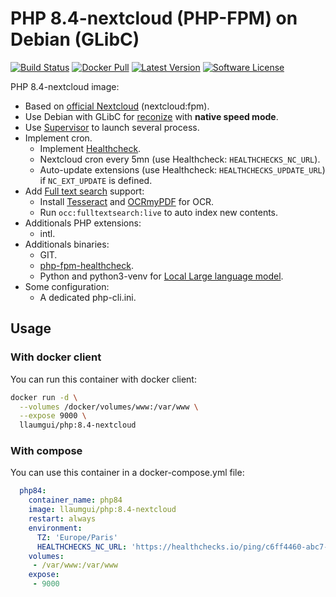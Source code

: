 # PHP 8.4-nextcloud (PHP-FPM) on Debian (GLibC)

[![Build Status][ico-ghactions]][link-ghactions]
[![Docker Pull][ico-docker]][link-docker]
[![Latest Version][ico-version]][link-docker]
[![Software License][ico-license]](LICENSE)

PHP 8.4-nextcloud image:

* Based on [official Nextcloud](https://github.com/nextcloud/docker/blob/09fecda4067434c11f955cdd3000ed950fe48d04/27/fpm/Dockerfile) (nextcloud:fpm).
* Use Debian with GLibC for [reconize](https://github.com/nextcloud/recognize) with **native speed mode**.
* Use [Supervisor](http://supervisord.org/) to launch several process.
* Implement cron.
  * Implement [Healthcheck](https://healthchecks.io/).
  * Nextcloud cron every 5mn (use Healthcheck: `HEALTHCHECKS_NC_URL`).
  * Auto-update extensions (use Healthcheck: `HEALTHCHECKS_UPDATE_URL`) if `NC_EXT_UPDATE` is defined.
* Add [Full text search](https://apps.nextcloud.com/apps/fulltextsearch) support:
  * Install [Tesseract](https://github.com/tesseract-ocr/tesseract) and [OCRmyPDF](https://ocrmypdf.readthedocs.io/en/latest/) for OCR.
  * Run `occ:fulltextsearch:live` to auto index new contents.
* Additionals PHP extensions:
  * intl.
* Additionals binaries:
  * GIT.
  * [php-fpm-healthcheck](https://github.com/renatomefi/php-fpm-healthcheck).
  * Python and python3-venv for [Local Large language model](https://apps.nextcloud.com/apps/llm).
* Some configuration:
  * A dedicated php-cli.ini.

## Usage

### With docker client

You can run this container with docker client:

~~~bash
docker run -d \
  --volumes /docker/volumes/www:/var/www \
  --expose 9000 \
  llaumgui/php:8.4-nextcloud
~~~

### With compose

You can use this container in a docker-compose.yml file:

~~~yaml
  php84:
    container_name: php84
    image: llaumgui/php:8.4-nextcloud
    restart: always
    environment:
      TZ: 'Europe/Paris'
      HEALTHCHECKS_NC_URL: 'https://healthchecks.io/ping/c6ff4460-abc7-41ce-8e33-a671f17b9319'
    volumes:
     - /var/www:/var/www
    expose:
     - 9000
~~~

[ico-docker]: https://img.shields.io/docker/pulls/llaumgui/php?color=%2496ed&logo=docker&style=flat-square
[link-docker]: https://hub.docker.com/r/llaumgui/php
[ico-ghactions]: https://img.shields.io/github/actions/workflow/status/llaumgui/docker-images-php-fpm/devops.yml?branch=main&style=flat-square&logo=github&label=CI/CD
[link-ghactions]: https://github.com/llaumgui/docker-images-php-fpm/actions
[ico-version]: https://img.shields.io/docker/v/llaumgui/php?sort=semver&color=%2496ed&logo=docker&style=flat-square
[ico-license]: https://img.shields.io/github/license/llaumgui/docker-images-php-fpm?style=flat-square
